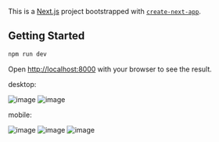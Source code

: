 This is a [Next.js](https://nextjs.org/) project bootstrapped with [`create-next-app`](https://github.com/vercel/next.js/tree/canary/packages/create-next-app).

## Getting Started

```bash
npm run dev
```

Open [http://localhost:8000](http://localhost:8000) with your browser to see the result.

desktop:

![image](https://github.com/lucaay/aplicatie-statii-incarcare/assets/32814024/7177da7a-0768-40c6-bded-9101655f1d80)
![image](https://github.com/lucaay/aplicatie-statii-incarcare/assets/32814024/f25c7ffb-4717-4f7a-8d9d-64653e97483f)


mobile:

![image](https://github.com/lucaay/aplicatie-statii-incarcare/assets/32814024/af733b4a-0dac-4c4e-af70-7c0d118b7c94)
![image](https://github.com/lucaay/aplicatie-statii-incarcare/assets/32814024/99109e9a-2c4b-45a1-a914-4da781c13946)
![image](https://github.com/lucaay/aplicatie-statii-incarcare/assets/32814024/87f39a57-0f2d-400b-af0f-9a72c62ca6c5)



